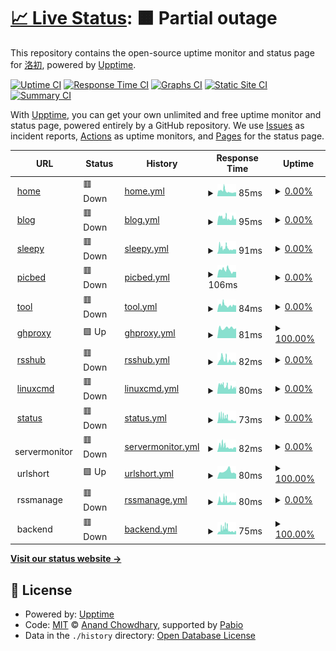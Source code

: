 # [📈 Live Status](https://dev.status.luochu.cc): <!--live status--> **🟧 Partial outage**

This repository contains the open-source uptime monitor and status page for [洛初](https://uochu.cc), powered by [Upptime](https://github.com/upptime/upptime).

[![Uptime CI](https://github.com/luochu-bot/upptime-status/workflows/Uptime%20CI/badge.svg)](https://github.com/luochu-bot/upptime-status/actions?query=workflow%3A%22Uptime+CI%22)
[![Response Time CI](https://github.com/luochu-bot/upptime-status/workflows/Response%20Time%20CI/badge.svg)](https://github.com/luochu-bot/upptime-status/actions?query=workflow%3A%22Response+Time+CI%22)
[![Graphs CI](https://github.com/luochu-bot/upptime-status/workflows/Graphs%20CI/badge.svg)](https://github.com/luochu-bot/upptime-status/actions?query=workflow%3A%22Graphs+CI%22)
[![Static Site CI](https://github.com/luochu-bot/upptime-status/workflows/Static%20Site%20CI/badge.svg)](https://github.com/luochu-bot/upptime-status/actions?query=workflow%3A%22Static+Site+CI%22)
[![Summary CI](https://github.com/luochu-bot/upptime-status/workflows/Summary%20CI/badge.svg)](https://github.com/luochu-bot/upptime-status/actions?query=workflow%3A%22Summary+CI%22)

With [Upptime](https://upptime.js.org), you can get your own unlimited and free uptime monitor and status page, powered entirely by a GitHub repository. We use [Issues](https://github.com/luochu-bot/upptime-status/issues) as incident reports, [Actions](https://github.com/luochu-bot/upptime-status/actions) as uptime monitors, and [Pages](https://dev.status.luochu.cc) for the status page.

<!--start: status pages-->
<!-- This summary is generated by Upptime (https://github.com/upptime/upptime) -->
<!-- Do not edit this manually, your changes will be overwritten -->
<!-- prettier-ignore -->
| URL | Status | History | Response Time | Uptime |
| --- | ------ | ------- | ------------- | ------ |
| <img alt="" src="https://icons.duckduckgo.com/ip3/home.luochu.cc.ico" height="13"> [home](https://home.luochu.cc/) | 🟥 Down | [home.yml](https://github.com/luochu-bot/upptime-status/commits/HEAD/history/home.yml) | <details><summary><img alt="Response time graph" src="./graphs/home/response-time-week.png" height="20"> 85ms</summary><br><a href="https://statusdev.luochu.cc/history/home"><img alt="Response time 141" src="https://img.shields.io/endpoint?url=https%3A%2F%2Fraw.githubusercontent.com%2Fluochu-bot%2Fupptime-status%2FHEAD%2Fapi%2Fhome%2Fresponse-time.json"></a><br><a href="https://statusdev.luochu.cc/history/home"><img alt="24-hour response time 83" src="https://img.shields.io/endpoint?url=https%3A%2F%2Fraw.githubusercontent.com%2Fluochu-bot%2Fupptime-status%2FHEAD%2Fapi%2Fhome%2Fresponse-time-day.json"></a><br><a href="https://statusdev.luochu.cc/history/home"><img alt="7-day response time 85" src="https://img.shields.io/endpoint?url=https%3A%2F%2Fraw.githubusercontent.com%2Fluochu-bot%2Fupptime-status%2FHEAD%2Fapi%2Fhome%2Fresponse-time-week.json"></a><br><a href="https://statusdev.luochu.cc/history/home"><img alt="30-day response time 141" src="https://img.shields.io/endpoint?url=https%3A%2F%2Fraw.githubusercontent.com%2Fluochu-bot%2Fupptime-status%2FHEAD%2Fapi%2Fhome%2Fresponse-time-month.json"></a><br><a href="https://statusdev.luochu.cc/history/home"><img alt="1-year response time 141" src="https://img.shields.io/endpoint?url=https%3A%2F%2Fraw.githubusercontent.com%2Fluochu-bot%2Fupptime-status%2FHEAD%2Fapi%2Fhome%2Fresponse-time-year.json"></a></details> | <details><summary><a href="https://statusdev.luochu.cc/history/home">0.00%</a></summary><a href="https://statusdev.luochu.cc/history/home"><img alt="All-time uptime 65.89%" src="https://img.shields.io/endpoint?url=https%3A%2F%2Fraw.githubusercontent.com%2Fluochu-bot%2Fupptime-status%2FHEAD%2Fapi%2Fhome%2Fuptime.json"></a><br><a href="https://statusdev.luochu.cc/history/home"><img alt="24-hour uptime 0.00%" src="https://img.shields.io/endpoint?url=https%3A%2F%2Fraw.githubusercontent.com%2Fluochu-bot%2Fupptime-status%2FHEAD%2Fapi%2Fhome%2Fuptime-day.json"></a><br><a href="https://statusdev.luochu.cc/history/home"><img alt="7-day uptime 0.00%" src="https://img.shields.io/endpoint?url=https%3A%2F%2Fraw.githubusercontent.com%2Fluochu-bot%2Fupptime-status%2FHEAD%2Fapi%2Fhome%2Fuptime-week.json"></a><br><a href="https://statusdev.luochu.cc/history/home"><img alt="30-day uptime 65.89%" src="https://img.shields.io/endpoint?url=https%3A%2F%2Fraw.githubusercontent.com%2Fluochu-bot%2Fupptime-status%2FHEAD%2Fapi%2Fhome%2Fuptime-month.json"></a><br><a href="https://statusdev.luochu.cc/history/home"><img alt="1-year uptime 65.89%" src="https://img.shields.io/endpoint?url=https%3A%2F%2Fraw.githubusercontent.com%2Fluochu-bot%2Fupptime-status%2FHEAD%2Fapi%2Fhome%2Fuptime-year.json"></a></details>
| <img alt="" src="https://icons.duckduckgo.com/ip3/blog.luochu.cc.ico" height="13"> [blog](https://blog.luochu.cc/) | 🟥 Down | [blog.yml](https://github.com/luochu-bot/upptime-status/commits/HEAD/history/blog.yml) | <details><summary><img alt="Response time graph" src="./graphs/blog/response-time-week.png" height="20"> 95ms</summary><br><a href="https://statusdev.luochu.cc/history/blog"><img alt="Response time 146" src="https://img.shields.io/endpoint?url=https%3A%2F%2Fraw.githubusercontent.com%2Fluochu-bot%2Fupptime-status%2FHEAD%2Fapi%2Fblog%2Fresponse-time.json"></a><br><a href="https://statusdev.luochu.cc/history/blog"><img alt="24-hour response time 101" src="https://img.shields.io/endpoint?url=https%3A%2F%2Fraw.githubusercontent.com%2Fluochu-bot%2Fupptime-status%2FHEAD%2Fapi%2Fblog%2Fresponse-time-day.json"></a><br><a href="https://statusdev.luochu.cc/history/blog"><img alt="7-day response time 95" src="https://img.shields.io/endpoint?url=https%3A%2F%2Fraw.githubusercontent.com%2Fluochu-bot%2Fupptime-status%2FHEAD%2Fapi%2Fblog%2Fresponse-time-week.json"></a><br><a href="https://statusdev.luochu.cc/history/blog"><img alt="30-day response time 146" src="https://img.shields.io/endpoint?url=https%3A%2F%2Fraw.githubusercontent.com%2Fluochu-bot%2Fupptime-status%2FHEAD%2Fapi%2Fblog%2Fresponse-time-month.json"></a><br><a href="https://statusdev.luochu.cc/history/blog"><img alt="1-year response time 146" src="https://img.shields.io/endpoint?url=https%3A%2F%2Fraw.githubusercontent.com%2Fluochu-bot%2Fupptime-status%2FHEAD%2Fapi%2Fblog%2Fresponse-time-year.json"></a></details> | <details><summary><a href="https://statusdev.luochu.cc/history/blog">0.00%</a></summary><a href="https://statusdev.luochu.cc/history/blog"><img alt="All-time uptime 66.02%" src="https://img.shields.io/endpoint?url=https%3A%2F%2Fraw.githubusercontent.com%2Fluochu-bot%2Fupptime-status%2FHEAD%2Fapi%2Fblog%2Fuptime.json"></a><br><a href="https://statusdev.luochu.cc/history/blog"><img alt="24-hour uptime 0.00%" src="https://img.shields.io/endpoint?url=https%3A%2F%2Fraw.githubusercontent.com%2Fluochu-bot%2Fupptime-status%2FHEAD%2Fapi%2Fblog%2Fuptime-day.json"></a><br><a href="https://statusdev.luochu.cc/history/blog"><img alt="7-day uptime 0.00%" src="https://img.shields.io/endpoint?url=https%3A%2F%2Fraw.githubusercontent.com%2Fluochu-bot%2Fupptime-status%2FHEAD%2Fapi%2Fblog%2Fuptime-week.json"></a><br><a href="https://statusdev.luochu.cc/history/blog"><img alt="30-day uptime 66.02%" src="https://img.shields.io/endpoint?url=https%3A%2F%2Fraw.githubusercontent.com%2Fluochu-bot%2Fupptime-status%2FHEAD%2Fapi%2Fblog%2Fuptime-month.json"></a><br><a href="https://statusdev.luochu.cc/history/blog"><img alt="1-year uptime 66.02%" src="https://img.shields.io/endpoint?url=https%3A%2F%2Fraw.githubusercontent.com%2Fluochu-bot%2Fupptime-status%2FHEAD%2Fapi%2Fblog%2Fuptime-year.json"></a></details>
| <img alt="" src="https://icons.duckduckgo.com/ip3/sleepy.luochu.cc.ico" height="13"> [sleepy](https://sleepy.luochu.cc/) | 🟥 Down | [sleepy.yml](https://github.com/luochu-bot/upptime-status/commits/HEAD/history/sleepy.yml) | <details><summary><img alt="Response time graph" src="./graphs/sleepy/response-time-week.png" height="20"> 91ms</summary><br><a href="https://statusdev.luochu.cc/history/sleepy"><img alt="Response time 155" src="https://img.shields.io/endpoint?url=https%3A%2F%2Fraw.githubusercontent.com%2Fluochu-bot%2Fupptime-status%2FHEAD%2Fapi%2Fsleepy%2Fresponse-time.json"></a><br><a href="https://statusdev.luochu.cc/history/sleepy"><img alt="24-hour response time 78" src="https://img.shields.io/endpoint?url=https%3A%2F%2Fraw.githubusercontent.com%2Fluochu-bot%2Fupptime-status%2FHEAD%2Fapi%2Fsleepy%2Fresponse-time-day.json"></a><br><a href="https://statusdev.luochu.cc/history/sleepy"><img alt="7-day response time 91" src="https://img.shields.io/endpoint?url=https%3A%2F%2Fraw.githubusercontent.com%2Fluochu-bot%2Fupptime-status%2FHEAD%2Fapi%2Fsleepy%2Fresponse-time-week.json"></a><br><a href="https://statusdev.luochu.cc/history/sleepy"><img alt="30-day response time 155" src="https://img.shields.io/endpoint?url=https%3A%2F%2Fraw.githubusercontent.com%2Fluochu-bot%2Fupptime-status%2FHEAD%2Fapi%2Fsleepy%2Fresponse-time-month.json"></a><br><a href="https://statusdev.luochu.cc/history/sleepy"><img alt="1-year response time 155" src="https://img.shields.io/endpoint?url=https%3A%2F%2Fraw.githubusercontent.com%2Fluochu-bot%2Fupptime-status%2FHEAD%2Fapi%2Fsleepy%2Fresponse-time-year.json"></a></details> | <details><summary><a href="https://statusdev.luochu.cc/history/sleepy">0.00%</a></summary><a href="https://statusdev.luochu.cc/history/sleepy"><img alt="All-time uptime 66.30%" src="https://img.shields.io/endpoint?url=https%3A%2F%2Fraw.githubusercontent.com%2Fluochu-bot%2Fupptime-status%2FHEAD%2Fapi%2Fsleepy%2Fuptime.json"></a><br><a href="https://statusdev.luochu.cc/history/sleepy"><img alt="24-hour uptime 0.00%" src="https://img.shields.io/endpoint?url=https%3A%2F%2Fraw.githubusercontent.com%2Fluochu-bot%2Fupptime-status%2FHEAD%2Fapi%2Fsleepy%2Fuptime-day.json"></a><br><a href="https://statusdev.luochu.cc/history/sleepy"><img alt="7-day uptime 0.00%" src="https://img.shields.io/endpoint?url=https%3A%2F%2Fraw.githubusercontent.com%2Fluochu-bot%2Fupptime-status%2FHEAD%2Fapi%2Fsleepy%2Fuptime-week.json"></a><br><a href="https://statusdev.luochu.cc/history/sleepy"><img alt="30-day uptime 66.30%" src="https://img.shields.io/endpoint?url=https%3A%2F%2Fraw.githubusercontent.com%2Fluochu-bot%2Fupptime-status%2FHEAD%2Fapi%2Fsleepy%2Fuptime-month.json"></a><br><a href="https://statusdev.luochu.cc/history/sleepy"><img alt="1-year uptime 66.30%" src="https://img.shields.io/endpoint?url=https%3A%2F%2Fraw.githubusercontent.com%2Fluochu-bot%2Fupptime-status%2FHEAD%2Fapi%2Fsleepy%2Fuptime-year.json"></a></details>
| <img alt="" src="https://icons.duckduckgo.com/ip3/picbed.luochu.cc.ico" height="13"> [picbed](https://picbed.luochu.cc/) | 🟥 Down | [picbed.yml](https://github.com/luochu-bot/upptime-status/commits/HEAD/history/picbed.yml) | <details><summary><img alt="Response time graph" src="./graphs/picbed/response-time-week.png" height="20"> 106ms</summary><br><a href="https://statusdev.luochu.cc/history/picbed"><img alt="Response time 148" src="https://img.shields.io/endpoint?url=https%3A%2F%2Fraw.githubusercontent.com%2Fluochu-bot%2Fupptime-status%2FHEAD%2Fapi%2Fpicbed%2Fresponse-time.json"></a><br><a href="https://statusdev.luochu.cc/history/picbed"><img alt="24-hour response time 107" src="https://img.shields.io/endpoint?url=https%3A%2F%2Fraw.githubusercontent.com%2Fluochu-bot%2Fupptime-status%2FHEAD%2Fapi%2Fpicbed%2Fresponse-time-day.json"></a><br><a href="https://statusdev.luochu.cc/history/picbed"><img alt="7-day response time 106" src="https://img.shields.io/endpoint?url=https%3A%2F%2Fraw.githubusercontent.com%2Fluochu-bot%2Fupptime-status%2FHEAD%2Fapi%2Fpicbed%2Fresponse-time-week.json"></a><br><a href="https://statusdev.luochu.cc/history/picbed"><img alt="30-day response time 148" src="https://img.shields.io/endpoint?url=https%3A%2F%2Fraw.githubusercontent.com%2Fluochu-bot%2Fupptime-status%2FHEAD%2Fapi%2Fpicbed%2Fresponse-time-month.json"></a><br><a href="https://statusdev.luochu.cc/history/picbed"><img alt="1-year response time 148" src="https://img.shields.io/endpoint?url=https%3A%2F%2Fraw.githubusercontent.com%2Fluochu-bot%2Fupptime-status%2FHEAD%2Fapi%2Fpicbed%2Fresponse-time-year.json"></a></details> | <details><summary><a href="https://statusdev.luochu.cc/history/picbed">0.00%</a></summary><a href="https://statusdev.luochu.cc/history/picbed"><img alt="All-time uptime 66.07%" src="https://img.shields.io/endpoint?url=https%3A%2F%2Fraw.githubusercontent.com%2Fluochu-bot%2Fupptime-status%2FHEAD%2Fapi%2Fpicbed%2Fuptime.json"></a><br><a href="https://statusdev.luochu.cc/history/picbed"><img alt="24-hour uptime 0.00%" src="https://img.shields.io/endpoint?url=https%3A%2F%2Fraw.githubusercontent.com%2Fluochu-bot%2Fupptime-status%2FHEAD%2Fapi%2Fpicbed%2Fuptime-day.json"></a><br><a href="https://statusdev.luochu.cc/history/picbed"><img alt="7-day uptime 0.00%" src="https://img.shields.io/endpoint?url=https%3A%2F%2Fraw.githubusercontent.com%2Fluochu-bot%2Fupptime-status%2FHEAD%2Fapi%2Fpicbed%2Fuptime-week.json"></a><br><a href="https://statusdev.luochu.cc/history/picbed"><img alt="30-day uptime 66.07%" src="https://img.shields.io/endpoint?url=https%3A%2F%2Fraw.githubusercontent.com%2Fluochu-bot%2Fupptime-status%2FHEAD%2Fapi%2Fpicbed%2Fuptime-month.json"></a><br><a href="https://statusdev.luochu.cc/history/picbed"><img alt="1-year uptime 66.07%" src="https://img.shields.io/endpoint?url=https%3A%2F%2Fraw.githubusercontent.com%2Fluochu-bot%2Fupptime-status%2FHEAD%2Fapi%2Fpicbed%2Fuptime-year.json"></a></details>
| <img alt="" src="https://icons.duckduckgo.com/ip3/tool.luochu.cc.ico" height="13"> [tool](https://tool.luochu.cc/) | 🟥 Down | [tool.yml](https://github.com/luochu-bot/upptime-status/commits/HEAD/history/tool.yml) | <details><summary><img alt="Response time graph" src="./graphs/tool/response-time-week.png" height="20"> 84ms</summary><br><a href="https://statusdev.luochu.cc/history/tool"><img alt="Response time 151" src="https://img.shields.io/endpoint?url=https%3A%2F%2Fraw.githubusercontent.com%2Fluochu-bot%2Fupptime-status%2FHEAD%2Fapi%2Ftool%2Fresponse-time.json"></a><br><a href="https://statusdev.luochu.cc/history/tool"><img alt="24-hour response time 88" src="https://img.shields.io/endpoint?url=https%3A%2F%2Fraw.githubusercontent.com%2Fluochu-bot%2Fupptime-status%2FHEAD%2Fapi%2Ftool%2Fresponse-time-day.json"></a><br><a href="https://statusdev.luochu.cc/history/tool"><img alt="7-day response time 84" src="https://img.shields.io/endpoint?url=https%3A%2F%2Fraw.githubusercontent.com%2Fluochu-bot%2Fupptime-status%2FHEAD%2Fapi%2Ftool%2Fresponse-time-week.json"></a><br><a href="https://statusdev.luochu.cc/history/tool"><img alt="30-day response time 151" src="https://img.shields.io/endpoint?url=https%3A%2F%2Fraw.githubusercontent.com%2Fluochu-bot%2Fupptime-status%2FHEAD%2Fapi%2Ftool%2Fresponse-time-month.json"></a><br><a href="https://statusdev.luochu.cc/history/tool"><img alt="1-year response time 151" src="https://img.shields.io/endpoint?url=https%3A%2F%2Fraw.githubusercontent.com%2Fluochu-bot%2Fupptime-status%2FHEAD%2Fapi%2Ftool%2Fresponse-time-year.json"></a></details> | <details><summary><a href="https://statusdev.luochu.cc/history/tool">0.00%</a></summary><a href="https://statusdev.luochu.cc/history/tool"><img alt="All-time uptime 66.03%" src="https://img.shields.io/endpoint?url=https%3A%2F%2Fraw.githubusercontent.com%2Fluochu-bot%2Fupptime-status%2FHEAD%2Fapi%2Ftool%2Fuptime.json"></a><br><a href="https://statusdev.luochu.cc/history/tool"><img alt="24-hour uptime 0.00%" src="https://img.shields.io/endpoint?url=https%3A%2F%2Fraw.githubusercontent.com%2Fluochu-bot%2Fupptime-status%2FHEAD%2Fapi%2Ftool%2Fuptime-day.json"></a><br><a href="https://statusdev.luochu.cc/history/tool"><img alt="7-day uptime 0.00%" src="https://img.shields.io/endpoint?url=https%3A%2F%2Fraw.githubusercontent.com%2Fluochu-bot%2Fupptime-status%2FHEAD%2Fapi%2Ftool%2Fuptime-week.json"></a><br><a href="https://statusdev.luochu.cc/history/tool"><img alt="30-day uptime 66.03%" src="https://img.shields.io/endpoint?url=https%3A%2F%2Fraw.githubusercontent.com%2Fluochu-bot%2Fupptime-status%2FHEAD%2Fapi%2Ftool%2Fuptime-month.json"></a><br><a href="https://statusdev.luochu.cc/history/tool"><img alt="1-year uptime 66.03%" src="https://img.shields.io/endpoint?url=https%3A%2F%2Fraw.githubusercontent.com%2Fluochu-bot%2Fupptime-status%2FHEAD%2Fapi%2Ftool%2Fuptime-year.json"></a></details>
| <img alt="" src="https://icons.duckduckgo.com/ip3/ghproxy.luochu.cc.ico" height="13"> [ghproxy](https://ghproxy.luochu.cc/) | 🟩 Up | [ghproxy.yml](https://github.com/luochu-bot/upptime-status/commits/HEAD/history/ghproxy.yml) | <details><summary><img alt="Response time graph" src="./graphs/ghproxy/response-time-week.png" height="20"> 81ms</summary><br><a href="https://statusdev.luochu.cc/history/ghproxy"><img alt="Response time 97" src="https://img.shields.io/endpoint?url=https%3A%2F%2Fraw.githubusercontent.com%2Fluochu-bot%2Fupptime-status%2FHEAD%2Fapi%2Fghproxy%2Fresponse-time.json"></a><br><a href="https://statusdev.luochu.cc/history/ghproxy"><img alt="24-hour response time 100" src="https://img.shields.io/endpoint?url=https%3A%2F%2Fraw.githubusercontent.com%2Fluochu-bot%2Fupptime-status%2FHEAD%2Fapi%2Fghproxy%2Fresponse-time-day.json"></a><br><a href="https://statusdev.luochu.cc/history/ghproxy"><img alt="7-day response time 81" src="https://img.shields.io/endpoint?url=https%3A%2F%2Fraw.githubusercontent.com%2Fluochu-bot%2Fupptime-status%2FHEAD%2Fapi%2Fghproxy%2Fresponse-time-week.json"></a><br><a href="https://statusdev.luochu.cc/history/ghproxy"><img alt="30-day response time 97" src="https://img.shields.io/endpoint?url=https%3A%2F%2Fraw.githubusercontent.com%2Fluochu-bot%2Fupptime-status%2FHEAD%2Fapi%2Fghproxy%2Fresponse-time-month.json"></a><br><a href="https://statusdev.luochu.cc/history/ghproxy"><img alt="1-year response time 97" src="https://img.shields.io/endpoint?url=https%3A%2F%2Fraw.githubusercontent.com%2Fluochu-bot%2Fupptime-status%2FHEAD%2Fapi%2Fghproxy%2Fresponse-time-year.json"></a></details> | <details><summary><a href="https://statusdev.luochu.cc/history/ghproxy">100.00%</a></summary><a href="https://statusdev.luochu.cc/history/ghproxy"><img alt="All-time uptime 100.00%" src="https://img.shields.io/endpoint?url=https%3A%2F%2Fraw.githubusercontent.com%2Fluochu-bot%2Fupptime-status%2FHEAD%2Fapi%2Fghproxy%2Fuptime.json"></a><br><a href="https://statusdev.luochu.cc/history/ghproxy"><img alt="24-hour uptime 100.00%" src="https://img.shields.io/endpoint?url=https%3A%2F%2Fraw.githubusercontent.com%2Fluochu-bot%2Fupptime-status%2FHEAD%2Fapi%2Fghproxy%2Fuptime-day.json"></a><br><a href="https://statusdev.luochu.cc/history/ghproxy"><img alt="7-day uptime 100.00%" src="https://img.shields.io/endpoint?url=https%3A%2F%2Fraw.githubusercontent.com%2Fluochu-bot%2Fupptime-status%2FHEAD%2Fapi%2Fghproxy%2Fuptime-week.json"></a><br><a href="https://statusdev.luochu.cc/history/ghproxy"><img alt="30-day uptime 100.00%" src="https://img.shields.io/endpoint?url=https%3A%2F%2Fraw.githubusercontent.com%2Fluochu-bot%2Fupptime-status%2FHEAD%2Fapi%2Fghproxy%2Fuptime-month.json"></a><br><a href="https://statusdev.luochu.cc/history/ghproxy"><img alt="1-year uptime 100.00%" src="https://img.shields.io/endpoint?url=https%3A%2F%2Fraw.githubusercontent.com%2Fluochu-bot%2Fupptime-status%2FHEAD%2Fapi%2Fghproxy%2Fuptime-year.json"></a></details>
| <img alt="" src="https://icons.duckduckgo.com/ip3/rsshub.luochu.cc.ico" height="13"> [rsshub](https://rsshub.luochu.cc/) | 🟥 Down | [rsshub.yml](https://github.com/luochu-bot/upptime-status/commits/HEAD/history/rsshub.yml) | <details><summary><img alt="Response time graph" src="./graphs/rsshub/response-time-week.png" height="20"> 82ms</summary><br><a href="https://statusdev.luochu.cc/history/rsshub"><img alt="Response time 194" src="https://img.shields.io/endpoint?url=https%3A%2F%2Fraw.githubusercontent.com%2Fluochu-bot%2Fupptime-status%2FHEAD%2Fapi%2Frsshub%2Fresponse-time.json"></a><br><a href="https://statusdev.luochu.cc/history/rsshub"><img alt="24-hour response time 87" src="https://img.shields.io/endpoint?url=https%3A%2F%2Fraw.githubusercontent.com%2Fluochu-bot%2Fupptime-status%2FHEAD%2Fapi%2Frsshub%2Fresponse-time-day.json"></a><br><a href="https://statusdev.luochu.cc/history/rsshub"><img alt="7-day response time 82" src="https://img.shields.io/endpoint?url=https%3A%2F%2Fraw.githubusercontent.com%2Fluochu-bot%2Fupptime-status%2FHEAD%2Fapi%2Frsshub%2Fresponse-time-week.json"></a><br><a href="https://statusdev.luochu.cc/history/rsshub"><img alt="30-day response time 194" src="https://img.shields.io/endpoint?url=https%3A%2F%2Fraw.githubusercontent.com%2Fluochu-bot%2Fupptime-status%2FHEAD%2Fapi%2Frsshub%2Fresponse-time-month.json"></a><br><a href="https://statusdev.luochu.cc/history/rsshub"><img alt="1-year response time 194" src="https://img.shields.io/endpoint?url=https%3A%2F%2Fraw.githubusercontent.com%2Fluochu-bot%2Fupptime-status%2FHEAD%2Fapi%2Frsshub%2Fresponse-time-year.json"></a></details> | <details><summary><a href="https://statusdev.luochu.cc/history/rsshub">0.00%</a></summary><a href="https://statusdev.luochu.cc/history/rsshub"><img alt="All-time uptime 66.21%" src="https://img.shields.io/endpoint?url=https%3A%2F%2Fraw.githubusercontent.com%2Fluochu-bot%2Fupptime-status%2FHEAD%2Fapi%2Frsshub%2Fuptime.json"></a><br><a href="https://statusdev.luochu.cc/history/rsshub"><img alt="24-hour uptime 0.00%" src="https://img.shields.io/endpoint?url=https%3A%2F%2Fraw.githubusercontent.com%2Fluochu-bot%2Fupptime-status%2FHEAD%2Fapi%2Frsshub%2Fuptime-day.json"></a><br><a href="https://statusdev.luochu.cc/history/rsshub"><img alt="7-day uptime 0.00%" src="https://img.shields.io/endpoint?url=https%3A%2F%2Fraw.githubusercontent.com%2Fluochu-bot%2Fupptime-status%2FHEAD%2Fapi%2Frsshub%2Fuptime-week.json"></a><br><a href="https://statusdev.luochu.cc/history/rsshub"><img alt="30-day uptime 66.21%" src="https://img.shields.io/endpoint?url=https%3A%2F%2Fraw.githubusercontent.com%2Fluochu-bot%2Fupptime-status%2FHEAD%2Fapi%2Frsshub%2Fuptime-month.json"></a><br><a href="https://statusdev.luochu.cc/history/rsshub"><img alt="1-year uptime 66.21%" src="https://img.shields.io/endpoint?url=https%3A%2F%2Fraw.githubusercontent.com%2Fluochu-bot%2Fupptime-status%2FHEAD%2Fapi%2Frsshub%2Fuptime-year.json"></a></details>
| <img alt="" src="https://icons.duckduckgo.com/ip3/linuxcmd.luochu.cc.ico" height="13"> [linuxcmd](https://linuxcmd.luochu.cc/) | 🟥 Down | [linuxcmd.yml](https://github.com/luochu-bot/upptime-status/commits/HEAD/history/linuxcmd.yml) | <details><summary><img alt="Response time graph" src="./graphs/linuxcmd/response-time-week.png" height="20"> 80ms</summary><br><a href="https://statusdev.luochu.cc/history/linuxcmd"><img alt="Response time 120" src="https://img.shields.io/endpoint?url=https%3A%2F%2Fraw.githubusercontent.com%2Fluochu-bot%2Fupptime-status%2FHEAD%2Fapi%2Flinuxcmd%2Fresponse-time.json"></a><br><a href="https://statusdev.luochu.cc/history/linuxcmd"><img alt="24-hour response time 97" src="https://img.shields.io/endpoint?url=https%3A%2F%2Fraw.githubusercontent.com%2Fluochu-bot%2Fupptime-status%2FHEAD%2Fapi%2Flinuxcmd%2Fresponse-time-day.json"></a><br><a href="https://statusdev.luochu.cc/history/linuxcmd"><img alt="7-day response time 80" src="https://img.shields.io/endpoint?url=https%3A%2F%2Fraw.githubusercontent.com%2Fluochu-bot%2Fupptime-status%2FHEAD%2Fapi%2Flinuxcmd%2Fresponse-time-week.json"></a><br><a href="https://statusdev.luochu.cc/history/linuxcmd"><img alt="30-day response time 120" src="https://img.shields.io/endpoint?url=https%3A%2F%2Fraw.githubusercontent.com%2Fluochu-bot%2Fupptime-status%2FHEAD%2Fapi%2Flinuxcmd%2Fresponse-time-month.json"></a><br><a href="https://statusdev.luochu.cc/history/linuxcmd"><img alt="1-year response time 120" src="https://img.shields.io/endpoint?url=https%3A%2F%2Fraw.githubusercontent.com%2Fluochu-bot%2Fupptime-status%2FHEAD%2Fapi%2Flinuxcmd%2Fresponse-time-year.json"></a></details> | <details><summary><a href="https://statusdev.luochu.cc/history/linuxcmd">0.00%</a></summary><a href="https://statusdev.luochu.cc/history/linuxcmd"><img alt="All-time uptime 66.10%" src="https://img.shields.io/endpoint?url=https%3A%2F%2Fraw.githubusercontent.com%2Fluochu-bot%2Fupptime-status%2FHEAD%2Fapi%2Flinuxcmd%2Fuptime.json"></a><br><a href="https://statusdev.luochu.cc/history/linuxcmd"><img alt="24-hour uptime 0.00%" src="https://img.shields.io/endpoint?url=https%3A%2F%2Fraw.githubusercontent.com%2Fluochu-bot%2Fupptime-status%2FHEAD%2Fapi%2Flinuxcmd%2Fuptime-day.json"></a><br><a href="https://statusdev.luochu.cc/history/linuxcmd"><img alt="7-day uptime 0.00%" src="https://img.shields.io/endpoint?url=https%3A%2F%2Fraw.githubusercontent.com%2Fluochu-bot%2Fupptime-status%2FHEAD%2Fapi%2Flinuxcmd%2Fuptime-week.json"></a><br><a href="https://statusdev.luochu.cc/history/linuxcmd"><img alt="30-day uptime 66.10%" src="https://img.shields.io/endpoint?url=https%3A%2F%2Fraw.githubusercontent.com%2Fluochu-bot%2Fupptime-status%2FHEAD%2Fapi%2Flinuxcmd%2Fuptime-month.json"></a><br><a href="https://statusdev.luochu.cc/history/linuxcmd"><img alt="1-year uptime 66.10%" src="https://img.shields.io/endpoint?url=https%3A%2F%2Fraw.githubusercontent.com%2Fluochu-bot%2Fupptime-status%2FHEAD%2Fapi%2Flinuxcmd%2Fuptime-year.json"></a></details>
| <img alt="" src="https://icons.duckduckgo.com/ip3/status.luochu.cc.ico" height="13"> [status](https://status.luochu.cc/) | 🟥 Down | [status.yml](https://github.com/luochu-bot/upptime-status/commits/HEAD/history/status.yml) | <details><summary><img alt="Response time graph" src="./graphs/status/response-time-week.png" height="20"> 73ms</summary><br><a href="https://statusdev.luochu.cc/history/status"><img alt="Response time 221" src="https://img.shields.io/endpoint?url=https%3A%2F%2Fraw.githubusercontent.com%2Fluochu-bot%2Fupptime-status%2FHEAD%2Fapi%2Fstatus%2Fresponse-time.json"></a><br><a href="https://statusdev.luochu.cc/history/status"><img alt="24-hour response time 60" src="https://img.shields.io/endpoint?url=https%3A%2F%2Fraw.githubusercontent.com%2Fluochu-bot%2Fupptime-status%2FHEAD%2Fapi%2Fstatus%2Fresponse-time-day.json"></a><br><a href="https://statusdev.luochu.cc/history/status"><img alt="7-day response time 73" src="https://img.shields.io/endpoint?url=https%3A%2F%2Fraw.githubusercontent.com%2Fluochu-bot%2Fupptime-status%2FHEAD%2Fapi%2Fstatus%2Fresponse-time-week.json"></a><br><a href="https://statusdev.luochu.cc/history/status"><img alt="30-day response time 221" src="https://img.shields.io/endpoint?url=https%3A%2F%2Fraw.githubusercontent.com%2Fluochu-bot%2Fupptime-status%2FHEAD%2Fapi%2Fstatus%2Fresponse-time-month.json"></a><br><a href="https://statusdev.luochu.cc/history/status"><img alt="1-year response time 221" src="https://img.shields.io/endpoint?url=https%3A%2F%2Fraw.githubusercontent.com%2Fluochu-bot%2Fupptime-status%2FHEAD%2Fapi%2Fstatus%2Fresponse-time-year.json"></a></details> | <details><summary><a href="https://statusdev.luochu.cc/history/status">0.00%</a></summary><a href="https://statusdev.luochu.cc/history/status"><img alt="All-time uptime 0.00%" src="https://img.shields.io/endpoint?url=https%3A%2F%2Fraw.githubusercontent.com%2Fluochu-bot%2Fupptime-status%2FHEAD%2Fapi%2Fstatus%2Fuptime.json"></a><br><a href="https://statusdev.luochu.cc/history/status"><img alt="24-hour uptime 0.00%" src="https://img.shields.io/endpoint?url=https%3A%2F%2Fraw.githubusercontent.com%2Fluochu-bot%2Fupptime-status%2FHEAD%2Fapi%2Fstatus%2Fuptime-day.json"></a><br><a href="https://statusdev.luochu.cc/history/status"><img alt="7-day uptime 0.00%" src="https://img.shields.io/endpoint?url=https%3A%2F%2Fraw.githubusercontent.com%2Fluochu-bot%2Fupptime-status%2FHEAD%2Fapi%2Fstatus%2Fuptime-week.json"></a><br><a href="https://statusdev.luochu.cc/history/status"><img alt="30-day uptime 0.00%" src="https://img.shields.io/endpoint?url=https%3A%2F%2Fraw.githubusercontent.com%2Fluochu-bot%2Fupptime-status%2FHEAD%2Fapi%2Fstatus%2Fuptime-month.json"></a><br><a href="https://statusdev.luochu.cc/history/status"><img alt="1-year uptime 0.00%" src="https://img.shields.io/endpoint?url=https%3A%2F%2Fraw.githubusercontent.com%2Fluochu-bot%2Fupptime-status%2FHEAD%2Fapi%2Fstatus%2Fuptime-year.json"></a></details>
| <img alt="" src="https://icons.duckduckgo.com/ip3/null.ico" height="13"> servermonitor | 🟥 Down | [servermonitor.yml](https://github.com/luochu-bot/upptime-status/commits/HEAD/history/servermonitor.yml) | <details><summary><img alt="Response time graph" src="./graphs/servermonitor/response-time-week.png" height="20"> 82ms</summary><br><a href="https://statusdev.luochu.cc/history/servermonitor"><img alt="Response time 195" src="https://img.shields.io/endpoint?url=https%3A%2F%2Fraw.githubusercontent.com%2Fluochu-bot%2Fupptime-status%2FHEAD%2Fapi%2Fservermonitor%2Fresponse-time.json"></a><br><a href="https://statusdev.luochu.cc/history/servermonitor"><img alt="24-hour response time 56" src="https://img.shields.io/endpoint?url=https%3A%2F%2Fraw.githubusercontent.com%2Fluochu-bot%2Fupptime-status%2FHEAD%2Fapi%2Fservermonitor%2Fresponse-time-day.json"></a><br><a href="https://statusdev.luochu.cc/history/servermonitor"><img alt="7-day response time 82" src="https://img.shields.io/endpoint?url=https%3A%2F%2Fraw.githubusercontent.com%2Fluochu-bot%2Fupptime-status%2FHEAD%2Fapi%2Fservermonitor%2Fresponse-time-week.json"></a><br><a href="https://statusdev.luochu.cc/history/servermonitor"><img alt="30-day response time 195" src="https://img.shields.io/endpoint?url=https%3A%2F%2Fraw.githubusercontent.com%2Fluochu-bot%2Fupptime-status%2FHEAD%2Fapi%2Fservermonitor%2Fresponse-time-month.json"></a><br><a href="https://statusdev.luochu.cc/history/servermonitor"><img alt="1-year response time 195" src="https://img.shields.io/endpoint?url=https%3A%2F%2Fraw.githubusercontent.com%2Fluochu-bot%2Fupptime-status%2FHEAD%2Fapi%2Fservermonitor%2Fresponse-time-year.json"></a></details> | <details><summary><a href="https://statusdev.luochu.cc/history/servermonitor">0.00%</a></summary><a href="https://statusdev.luochu.cc/history/servermonitor"><img alt="All-time uptime 66.33%" src="https://img.shields.io/endpoint?url=https%3A%2F%2Fraw.githubusercontent.com%2Fluochu-bot%2Fupptime-status%2FHEAD%2Fapi%2Fservermonitor%2Fuptime.json"></a><br><a href="https://statusdev.luochu.cc/history/servermonitor"><img alt="24-hour uptime 0.00%" src="https://img.shields.io/endpoint?url=https%3A%2F%2Fraw.githubusercontent.com%2Fluochu-bot%2Fupptime-status%2FHEAD%2Fapi%2Fservermonitor%2Fuptime-day.json"></a><br><a href="https://statusdev.luochu.cc/history/servermonitor"><img alt="7-day uptime 0.00%" src="https://img.shields.io/endpoint?url=https%3A%2F%2Fraw.githubusercontent.com%2Fluochu-bot%2Fupptime-status%2FHEAD%2Fapi%2Fservermonitor%2Fuptime-week.json"></a><br><a href="https://statusdev.luochu.cc/history/servermonitor"><img alt="30-day uptime 66.33%" src="https://img.shields.io/endpoint?url=https%3A%2F%2Fraw.githubusercontent.com%2Fluochu-bot%2Fupptime-status%2FHEAD%2Fapi%2Fservermonitor%2Fuptime-month.json"></a><br><a href="https://statusdev.luochu.cc/history/servermonitor"><img alt="1-year uptime 66.33%" src="https://img.shields.io/endpoint?url=https%3A%2F%2Fraw.githubusercontent.com%2Fluochu-bot%2Fupptime-status%2FHEAD%2Fapi%2Fservermonitor%2Fuptime-year.json"></a></details>
| <img alt="" src="https://icons.duckduckgo.com/ip3/null.ico" height="13"> urlshort | 🟩 Up | [urlshort.yml](https://github.com/luochu-bot/upptime-status/commits/HEAD/history/urlshort.yml) | <details><summary><img alt="Response time graph" src="./graphs/urlshort/response-time-week.png" height="20"> 80ms</summary><br><a href="https://statusdev.luochu.cc/history/urlshort"><img alt="Response time 93" src="https://img.shields.io/endpoint?url=https%3A%2F%2Fraw.githubusercontent.com%2Fluochu-bot%2Fupptime-status%2FHEAD%2Fapi%2Furlshort%2Fresponse-time.json"></a><br><a href="https://statusdev.luochu.cc/history/urlshort"><img alt="24-hour response time 79" src="https://img.shields.io/endpoint?url=https%3A%2F%2Fraw.githubusercontent.com%2Fluochu-bot%2Fupptime-status%2FHEAD%2Fapi%2Furlshort%2Fresponse-time-day.json"></a><br><a href="https://statusdev.luochu.cc/history/urlshort"><img alt="7-day response time 80" src="https://img.shields.io/endpoint?url=https%3A%2F%2Fraw.githubusercontent.com%2Fluochu-bot%2Fupptime-status%2FHEAD%2Fapi%2Furlshort%2Fresponse-time-week.json"></a><br><a href="https://statusdev.luochu.cc/history/urlshort"><img alt="30-day response time 93" src="https://img.shields.io/endpoint?url=https%3A%2F%2Fraw.githubusercontent.com%2Fluochu-bot%2Fupptime-status%2FHEAD%2Fapi%2Furlshort%2Fresponse-time-month.json"></a><br><a href="https://statusdev.luochu.cc/history/urlshort"><img alt="1-year response time 93" src="https://img.shields.io/endpoint?url=https%3A%2F%2Fraw.githubusercontent.com%2Fluochu-bot%2Fupptime-status%2FHEAD%2Fapi%2Furlshort%2Fresponse-time-year.json"></a></details> | <details><summary><a href="https://statusdev.luochu.cc/history/urlshort">100.00%</a></summary><a href="https://statusdev.luochu.cc/history/urlshort"><img alt="All-time uptime 100.00%" src="https://img.shields.io/endpoint?url=https%3A%2F%2Fraw.githubusercontent.com%2Fluochu-bot%2Fupptime-status%2FHEAD%2Fapi%2Furlshort%2Fuptime.json"></a><br><a href="https://statusdev.luochu.cc/history/urlshort"><img alt="24-hour uptime 100.00%" src="https://img.shields.io/endpoint?url=https%3A%2F%2Fraw.githubusercontent.com%2Fluochu-bot%2Fupptime-status%2FHEAD%2Fapi%2Furlshort%2Fuptime-day.json"></a><br><a href="https://statusdev.luochu.cc/history/urlshort"><img alt="7-day uptime 100.00%" src="https://img.shields.io/endpoint?url=https%3A%2F%2Fraw.githubusercontent.com%2Fluochu-bot%2Fupptime-status%2FHEAD%2Fapi%2Furlshort%2Fuptime-week.json"></a><br><a href="https://statusdev.luochu.cc/history/urlshort"><img alt="30-day uptime 100.00%" src="https://img.shields.io/endpoint?url=https%3A%2F%2Fraw.githubusercontent.com%2Fluochu-bot%2Fupptime-status%2FHEAD%2Fapi%2Furlshort%2Fuptime-month.json"></a><br><a href="https://statusdev.luochu.cc/history/urlshort"><img alt="1-year uptime 100.00%" src="https://img.shields.io/endpoint?url=https%3A%2F%2Fraw.githubusercontent.com%2Fluochu-bot%2Fupptime-status%2FHEAD%2Fapi%2Furlshort%2Fuptime-year.json"></a></details>
| <img alt="" src="https://icons.duckduckgo.com/ip3/null.ico" height="13"> rssmanage | 🟥 Down | [rssmanage.yml](https://github.com/luochu-bot/upptime-status/commits/HEAD/history/rssmanage.yml) | <details><summary><img alt="Response time graph" src="./graphs/rssmanage/response-time-week.png" height="20"> 80ms</summary><br><a href="https://statusdev.luochu.cc/history/rssmanage"><img alt="Response time 189" src="https://img.shields.io/endpoint?url=https%3A%2F%2Fraw.githubusercontent.com%2Fluochu-bot%2Fupptime-status%2FHEAD%2Fapi%2Frssmanage%2Fresponse-time.json"></a><br><a href="https://statusdev.luochu.cc/history/rssmanage"><img alt="24-hour response time 93" src="https://img.shields.io/endpoint?url=https%3A%2F%2Fraw.githubusercontent.com%2Fluochu-bot%2Fupptime-status%2FHEAD%2Fapi%2Frssmanage%2Fresponse-time-day.json"></a><br><a href="https://statusdev.luochu.cc/history/rssmanage"><img alt="7-day response time 80" src="https://img.shields.io/endpoint?url=https%3A%2F%2Fraw.githubusercontent.com%2Fluochu-bot%2Fupptime-status%2FHEAD%2Fapi%2Frssmanage%2Fresponse-time-week.json"></a><br><a href="https://statusdev.luochu.cc/history/rssmanage"><img alt="30-day response time 189" src="https://img.shields.io/endpoint?url=https%3A%2F%2Fraw.githubusercontent.com%2Fluochu-bot%2Fupptime-status%2FHEAD%2Fapi%2Frssmanage%2Fresponse-time-month.json"></a><br><a href="https://statusdev.luochu.cc/history/rssmanage"><img alt="1-year response time 189" src="https://img.shields.io/endpoint?url=https%3A%2F%2Fraw.githubusercontent.com%2Fluochu-bot%2Fupptime-status%2FHEAD%2Fapi%2Frssmanage%2Fresponse-time-year.json"></a></details> | <details><summary><a href="https://statusdev.luochu.cc/history/rssmanage">0.00%</a></summary><a href="https://statusdev.luochu.cc/history/rssmanage"><img alt="All-time uptime 66.23%" src="https://img.shields.io/endpoint?url=https%3A%2F%2Fraw.githubusercontent.com%2Fluochu-bot%2Fupptime-status%2FHEAD%2Fapi%2Frssmanage%2Fuptime.json"></a><br><a href="https://statusdev.luochu.cc/history/rssmanage"><img alt="24-hour uptime 0.00%" src="https://img.shields.io/endpoint?url=https%3A%2F%2Fraw.githubusercontent.com%2Fluochu-bot%2Fupptime-status%2FHEAD%2Fapi%2Frssmanage%2Fuptime-day.json"></a><br><a href="https://statusdev.luochu.cc/history/rssmanage"><img alt="7-day uptime 0.00%" src="https://img.shields.io/endpoint?url=https%3A%2F%2Fraw.githubusercontent.com%2Fluochu-bot%2Fupptime-status%2FHEAD%2Fapi%2Frssmanage%2Fuptime-week.json"></a><br><a href="https://statusdev.luochu.cc/history/rssmanage"><img alt="30-day uptime 66.23%" src="https://img.shields.io/endpoint?url=https%3A%2F%2Fraw.githubusercontent.com%2Fluochu-bot%2Fupptime-status%2FHEAD%2Fapi%2Frssmanage%2Fuptime-month.json"></a><br><a href="https://statusdev.luochu.cc/history/rssmanage"><img alt="1-year uptime 66.23%" src="https://img.shields.io/endpoint?url=https%3A%2F%2Fraw.githubusercontent.com%2Fluochu-bot%2Fupptime-status%2FHEAD%2Fapi%2Frssmanage%2Fuptime-year.json"></a></details>
| <img alt="" src="https://icons.duckduckgo.com/ip3/null.ico" height="13"> backend | 🟥 Down | [backend.yml](https://github.com/luochu-bot/upptime-status/commits/HEAD/history/backend.yml) | <details><summary><img alt="Response time graph" src="./graphs/backend/response-time-week.png" height="20"> 75ms</summary><br><a href="https://statusdev.luochu.cc/history/backend"><img alt="Response time 195" src="https://img.shields.io/endpoint?url=https%3A%2F%2Fraw.githubusercontent.com%2Fluochu-bot%2Fupptime-status%2FHEAD%2Fapi%2Fbackend%2Fresponse-time.json"></a><br><a href="https://statusdev.luochu.cc/history/backend"><img alt="24-hour response time 84" src="https://img.shields.io/endpoint?url=https%3A%2F%2Fraw.githubusercontent.com%2Fluochu-bot%2Fupptime-status%2FHEAD%2Fapi%2Fbackend%2Fresponse-time-day.json"></a><br><a href="https://statusdev.luochu.cc/history/backend"><img alt="7-day response time 75" src="https://img.shields.io/endpoint?url=https%3A%2F%2Fraw.githubusercontent.com%2Fluochu-bot%2Fupptime-status%2FHEAD%2Fapi%2Fbackend%2Fresponse-time-week.json"></a><br><a href="https://statusdev.luochu.cc/history/backend"><img alt="30-day response time 195" src="https://img.shields.io/endpoint?url=https%3A%2F%2Fraw.githubusercontent.com%2Fluochu-bot%2Fupptime-status%2FHEAD%2Fapi%2Fbackend%2Fresponse-time-month.json"></a><br><a href="https://statusdev.luochu.cc/history/backend"><img alt="1-year response time 195" src="https://img.shields.io/endpoint?url=https%3A%2F%2Fraw.githubusercontent.com%2Fluochu-bot%2Fupptime-status%2FHEAD%2Fapi%2Fbackend%2Fresponse-time-year.json"></a></details> | <details><summary><a href="https://statusdev.luochu.cc/history/backend">100.00%</a></summary><a href="https://statusdev.luochu.cc/history/backend"><img alt="All-time uptime 99.67%" src="https://img.shields.io/endpoint?url=https%3A%2F%2Fraw.githubusercontent.com%2Fluochu-bot%2Fupptime-status%2FHEAD%2Fapi%2Fbackend%2Fuptime.json"></a><br><a href="https://statusdev.luochu.cc/history/backend"><img alt="24-hour uptime 100.00%" src="https://img.shields.io/endpoint?url=https%3A%2F%2Fraw.githubusercontent.com%2Fluochu-bot%2Fupptime-status%2FHEAD%2Fapi%2Fbackend%2Fuptime-day.json"></a><br><a href="https://statusdev.luochu.cc/history/backend"><img alt="7-day uptime 100.00%" src="https://img.shields.io/endpoint?url=https%3A%2F%2Fraw.githubusercontent.com%2Fluochu-bot%2Fupptime-status%2FHEAD%2Fapi%2Fbackend%2Fuptime-week.json"></a><br><a href="https://statusdev.luochu.cc/history/backend"><img alt="30-day uptime 99.67%" src="https://img.shields.io/endpoint?url=https%3A%2F%2Fraw.githubusercontent.com%2Fluochu-bot%2Fupptime-status%2FHEAD%2Fapi%2Fbackend%2Fuptime-month.json"></a><br><a href="https://statusdev.luochu.cc/history/backend"><img alt="1-year uptime 99.67%" src="https://img.shields.io/endpoint?url=https%3A%2F%2Fraw.githubusercontent.com%2Fluochu-bot%2Fupptime-status%2FHEAD%2Fapi%2Fbackend%2Fuptime-year.json"></a></details>

<!--end: status pages-->

[**Visit our status website →**](https://dev.status.luochu.cc)

## 📄 License

- Powered by: [Upptime](https://github.com/upptime/upptime)
- Code: [MIT](./LICENSE) © [Anand Chowdhary](https://anandchowdhary.com), supported by [Pabio](https://pabio.com)
- Data in the `./history` directory: [Open Database License](https://opendatacommons.org/licenses/odbl/1-0/)
